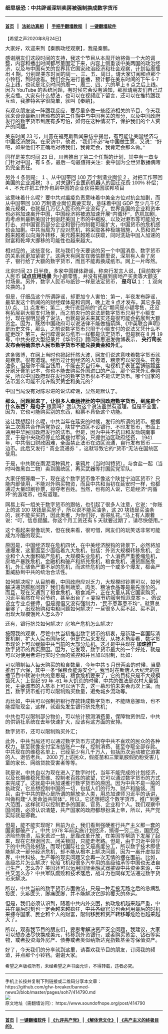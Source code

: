 ### 细思极恐：中共辟谣深圳卖房被强制换成数字货币
------------------------

#### [首页](https://github.com/gfw-breaker/banned-news3/blob/master/README.md) &nbsp;&nbsp;|&nbsp;&nbsp; [法轮功真相](https://github.com/begood0513/basic/blob/master/README.md)  &nbsp;&nbsp;|&nbsp;&nbsp; [手把手翻墙教程](https://github.com/gfw-breaker/guides/wiki)  &nbsp;&nbsp;|&nbsp;&nbsp; [一键翻墙软件](https://github.com/gfw-breaker/nogfw/blob/master/README.md)  



<div><div class="Content__Wrapper sc-1bvya0-0 grZQxZ">
 <p class="meta-top">
  <span class="meta">
   【希望之声2020年8月24日】
  </span>
 </p>
 <p style="margin-bottom:11px">
  <span style="font-size:11pt">
   <span style="line-height:107%">
    <span style="font-family:calibri,sans-serif">
     <span lang="ZH-CN" style="font-size:12.0pt">
      <span style="line-height:107%">
       <span style="font-family:simsun">
        大家好，欢迎来到【秦鹏政经观察】，我是秦鹏。
       </span>
      </span>
     </span>
    </span>
   </span>
  </span>
 </p>
 <p style="margin-bottom:11px">
  <span style="font-size:11pt">
   <span style="line-height:107%">
    <span style="font-family:calibri,sans-serif">
     <span lang="ZH-CN" style="font-size:12.0pt">
      <span style="line-height:107%">
       <span style="font-family:simsun">
        感谢朋友们这段时间的支持，我这个节目从本周开始将做一个大的调整，内容和播出时间都尽量固定下来，内容上侧重谈中美两国的政治经济，以及与中国有关的世界其它国家政治经济和社会观察，计划每周播出
       </span>
      </span>
     </span>
     <span style="font-size:12.0pt">
      <span style="line-height:107%">
       4
      </span>
     </span>
     <span lang="ZH-CN" style="font-size:12.0pt">
      <span style="line-height:107%">
       <span style="font-family:simsun">
        期，分别是美东时间的周一、三、五、周日，请大家订阅和点那个小铃铛，到时收看。我们会先进行首播，预计都在美东时间的下午
       </span>
      </span>
     </span>
     <span style="font-size:12.0pt">
      <span style="line-height:107%">
       6-7
      </span>
     </span>
     <span lang="ZH-CN" style="font-size:12.0pt">
      <span style="line-height:107%">
       <span style="font-family:simsun">
        点上线，也就是北京时间的周一、周二、四、六的早上
       </span>
      </span>
     </span>
     <span style="font-size:12.0pt">
      <span style="line-height:107%">
       6
      </span>
     </span>
     <span lang="ZH-CN" style="font-size:12.0pt">
      <span style="line-height:107%">
       <span style="font-family:simsun">
        点之后上线。因为
       </span>
      </span>
     </span>
     <span style="font-size:12.0pt">
      <span style="line-height:107%">
       YouTube
      </span>
     </span>
     <span lang="ZH-CN" style="font-size:12.0pt">
      <span style="line-height:107%">
       <span style="font-family:simsun">
        的系统问题，有时候它会没有通知，那就请朋友们自己过来点播。大家有什么想法，也可以在视频底下留言，还可以在推特跟我互动，我推特名字很简单，就叫【秦鹏】。
       </span>
      </span>
     </span>
    </span>
   </span>
  </span>
 </p>
 <div class="AD_Embed__Wrap-sc-1xslmin-0 igMuqX module desktop">
  <div>
  </div>
 </div>
 <p style="margin-bottom:11px">
  <span style="font-size:11pt">
   <span style="line-height:107%">
    <span style="font-family:calibri,sans-serif">
     <span lang="ZH-CN" style="font-size:12.0pt">
      <span style="line-height:107%">
       <span style="font-family:simsun">
        有观众朋友这一阵跟我反应，要尽量多做一些经济相关的节目，今天我就来谈谈最新川普颁布的第二任期中与中国有关的部分，以及中国政府发行的数字货币到底有多可怕，如何在这种情况下，保护我们的个人资产的问题。
       </span>
      </span>
     </span>
    </span>
   </span>
  </span>
 </p>
 <p style="margin-bottom:11px">
  <span style="font-size:11pt">
   <span style="line-height:107%">
    <span style="font-family:calibri,sans-serif">
     <span lang="ZH-CN" style="font-size:12.0pt">
      <span style="line-height:107%">
       <span style="font-family:simsun">
        美东时间
       </span>
      </span>
     </span>
     <span style="font-size:12.0pt">
      <span style="line-height:107%">
       23
      </span>
     </span>
     <span lang="ZH-CN" style="font-size:12.0pt">
      <span style="line-height:107%">
       <span style="font-family:simsun">
        号，川普在福克斯新闻采访中提出，有可能让美国经济与中国经济脱钩。在采访中，他说，“我们不必”与中国做生意，又说：“好吧，如果他们不正确地对待我们，我肯定会，我肯定会那么做。”
       </span>
      </span>
     </span>
    </span>
   </span>
  </span>
 </p>
 <p style="margin-bottom:11px">
  <span style="font-size:11pt">
   <span style="line-height:107%">
    <span style="font-family:calibri,sans-serif">
     <span lang="ZH-CN" style="font-size:12.0pt">
      <span style="line-height:107%">
       <span style="font-family:simsun">
        同样是美东时间
       </span>
      </span>
     </span>
     <span style="font-size:12.0pt">
      <span style="line-height:107%">
       23
      </span>
     </span>
     <span lang="ZH-CN" style="font-size:12.0pt">
      <span style="line-height:107%">
       <span style="font-family:simsun">
        日，川普推出了第二个任期的计划，其中有一章专门针对中国，有
       </span>
      </span>
     </span>
     <span style="font-size:12.0pt">
      <span style="line-height:107%">
       5
      </span>
     </span>
     <span lang="ZH-CN" style="font-size:12.0pt">
      <span style="line-height:107%">
       <span style="font-family:simsun">
        条，最后一句最值得关注：要中国为全世界散播病毒负完全责任。
       </span>
      </span>
     </span>
    </span>
   </span>
  </span>
 </p>
 <p style="margin-bottom:11px">
  <span style="font-size:11pt">
   <span style="line-height:107%">
    <span style="font-family:calibri,sans-serif">
     <span lang="ZH-CN" style="font-size:12.0pt">
      <span style="line-height:107%">
       <span style="font-family:simsun">
        另外
       </span>
      </span>
     </span>
     <span style="font-size:12.0pt">
      <span style="line-height:107%">
       4
      </span>
     </span>
     <span lang="ZH-CN" style="font-size:12.0pt">
      <span style="line-height:107%">
       <span style="font-family:simsun">
        条则是：
       </span>
      </span>
     </span>
     <span style="font-size:12.0pt">
      <span style="line-height:107%">
       1
      </span>
     </span>
     <span lang="ZH-CN" style="font-size:12.0pt">
      <span style="line-height:107%">
       <span style="font-family:simsun">
        、从中国带回
       </span>
      </span>
     </span>
     <span style="font-size:12.0pt">
      <span style="line-height:107%">
       100
      </span>
     </span>
     <span lang="ZH-CN" style="font-size:12.0pt">
      <span style="line-height:107%">
       <span style="font-family:simsun">
        万个制造业岗位
       </span>
      </span>
     </span>
     <span style="font-size:12.0pt">
      <span style="line-height:107%">
       2
      </span>
     </span>
     <span lang="ZH-CN" style="font-size:12.0pt">
      <span style="line-height:107%">
       <span style="font-family:simsun">
        、对把工作带回美国的企业减税；
       </span>
      </span>
     </span>
     <span style="font-size:12.0pt">
      <span style="line-height:107%">
       3
      </span>
     </span>
     <span lang="ZH-CN" style="font-size:12.0pt">
      <span style="line-height:107%">
       <span style="font-family:simsun">
        、对关键行业医药机器人的回迁花费
       </span>
      </span>
     </span>
     <span style="font-size:12.0pt">
      <span style="line-height:107%">
       100%
      </span>
     </span>
     <span lang="ZH-CN" style="font-size:12.0pt">
      <span style="line-height:107%">
       <span style="font-family:simsun">
        补偿；
       </span>
      </span>
     </span>
     <span style="font-size:12.0pt">
      <span style="line-height:107%">
       4
      </span>
     </span>
     <span lang="ZH-CN" style="font-size:12.0pt">
      <span style="line-height:107%">
       <span style="font-family:simsun">
        、不允许把工作外包到中国的企业获得美国联邦项目
       </span>
      </span>
     </span>
    </span>
   </span>
  </span>
 </p>
 <p style="margin-bottom:11px">
  <span style="font-size:11pt">
   <span style="line-height:107%">
    <span style="font-family:calibri,sans-serif">
     <span lang="ZH-CN" style="font-size:12.0pt">
      <span style="line-height:107%">
       <span style="font-family:simsun">
        这意味着什么呢？要中共对瘟疫负责意味着中美全方位对抗会加剧，而从中国带回
       </span>
      </span>
     </span>
     <span style="font-size:12.0pt">
      <span style="line-height:107%">
       100
      </span>
     </span>
     <span lang="ZH-CN" style="font-size:12.0pt">
      <span style="line-height:107%">
       <span style="font-family:simsun">
        万制造业岗位真要实现，意味着中国
       </span>
      </span>
     </span>
     <span style="font-size:12.0pt">
      <span style="line-height:107%">
       GDP
      </span>
     </span>
     <span lang="ZH-CN" style="font-size:12.0pt">
      <span style="line-height:107%">
       <span style="font-family:simsun">
        至少几千亿美元规模，也就是几万亿人民币的产业没有了。世界各国的企业和资本也必将加速离开中国，中国经济将被迫加速开展“内循环”，危机加剧，再考虑到最新美国计划驱赶美国上市的中概股、以及对港币等可能加大打击、对中国官员部分企业和银行的制裁可能扩大，中国货币的危机感也会加剧。中共当局为了应对危机，将采取各种极端措施，人员和资产越来越难以向海外转移，美元越来越难以获取，同时洗劫中国人加速的财富和乾坤大挪移的可能性也越来越大。
       </span>
      </span>
     </span>
    </span>
   </span>
  </span>
 </p>
 <p style="margin-bottom:11px">
  <span style="font-size:11pt">
   <span style="line-height:107%">
    <span style="font-family:calibri,sans-serif">
     <span lang="ZH-CN" style="font-size:12.0pt">
      <span style="line-height:107%">
       <span style="font-family:simsun">
        相对应的，这些变化，就与我们今天要谈的另一个中国消息、数字货币的关系就更加紧密了。这两天有网友在微信群里说，深圳有人卖了房子，银行给了大额的数字货币，而且不能再换成纸币。网上一片哗然。
       </span>
      </span>
     </span>
    </span>
   </span>
  </span>
 </p>
 <p style="margin-bottom:11px">
  <span style="font-size:11pt">
   <span style="line-height:107%">
    <span style="font-family:calibri,sans-serif">
     <span lang="ZH-CN" style="font-size:12.0pt">
      <span style="line-height:107%">
       <span style="font-family:simsun">
        北京时间
       </span>
      </span>
     </span>
     <span style="font-size:12.0pt">
      <span style="line-height:107%">
       23
      </span>
     </span>
     <span lang="ZH-CN" style="font-size:12.0pt">
      <span style="line-height:107%">
       <span style="font-family:simsun">
        日半夜，多家中国媒体辟谣，称央行发言人说，【目前数字人民币
        <b>
         试点应用场景
        </b>
        为小额零售，并没有拓展到房地产买卖等大额支付场景。另外，数字人民币与纸钞一样是法定货币，
        <b>
         是可以
        </b>
       </span>
      </span>
     </span>
     <span style="font-size:12.0pt">
      <span style="line-height:107%">
       1
      </span>
     </span>
     <span lang="ZH-CN" style="font-size:12.0pt">
      <span style="line-height:107%">
       <span style="font-family:simsun">
        ：
       </span>
      </span>
     </span>
     <span style="font-size:12.0pt">
      <span style="line-height:107%">
       1
      </span>
     </span>
     <span lang="ZH-CN" style="font-size:12.0pt">
      <span style="line-height:107%">
       <span style="font-family:simsun">
        双向兑换的。】
       </span>
      </span>
     </span>
    </span>
   </span>
  </span>
 </p>
 <p style="margin-bottom:11px">
  <span style="font-size:11pt">
   <span style="line-height:107%">
    <span style="font-family:calibri,sans-serif">
     <span lang="ZH-CN" style="font-size:12.0pt">
      <span style="line-height:107%">
       <span style="font-family:simsun">
        但是，仔细品这个所谓辟谣，却更加令人害怕：第一，半夜发布辟谣，最早发这个新闻的的财经媒体是和讯网，晚上近
       </span>
      </span>
     </span>
     <span style="font-size:12.0pt">
      <span style="line-height:107%">
       9
      </span>
     </span>
     <span lang="ZH-CN" style="font-size:12.0pt">
      <span style="line-height:107%">
       <span style="font-family:simsun">
        点才发布，其它多是
       </span>
      </span>
     </span>
     <span style="font-size:12.0pt">
      <span style="line-height:107%">
       10
      </span>
     </span>
     <span lang="ZH-CN" style="font-size:12.0pt">
      <span style="line-height:107%">
       <span style="font-family:simsun">
        点、
       </span>
      </span>
     </span>
     <span style="font-size:12.0pt">
      <span style="line-height:107%">
       11
      </span>
     </span>
     <span lang="ZH-CN" style="font-size:12.0pt">
      <span style="line-height:107%">
       <span style="font-family:simsun">
        点发布；第二，央行说目前的“试点”期间是小额零售，还没有拓展到大额支付场景，而之前央行的说法是数字货币只用于小额支付，现在很明显换了说法，也就是说未来其实还是很可能会拓展到大额资金。因为，既然中国政府可以说法律不能做挡箭牌、《中英联合声明》是历史文件，那么，之前说数字货币只限于小额支付的说法又凭什么不能更改？第三，央行辟谣说与纸币一样都是法定货币，但是就在
       </span>
      </span>
     </span>
     <span style="font-size:12.0pt">
      <span style="line-height:107%">
       8
      </span>
     </span>
     <span lang="ZH-CN" style="font-size:12.0pt">
      <span style="line-height:107%">
       <span style="font-family:simsun">
        月
       </span>
      </span>
     </span>
     <span style="font-size:12.0pt">
      <span style="line-height:107%">
       19
      </span>
     </span>
     <span lang="ZH-CN" style="font-size:12.0pt">
      <span style="line-height:107%">
       <span style="font-family:simsun">
        号，中共央视大型纪录片《华尔街》顾问陈思进发微博表示，
        <b>
         央行司长发布会明确表示人民币数字货币不能兑换黄金和外汇。
        </b>
       </span>
      </span>
     </span>
    </span>
   </span>
  </span>
 </p>
 <div class="AD_Embed__Wrap-sc-1xslmin-0 igMuqX module desktop">
  <div>
  </div>
 </div>
 <p style="margin-bottom:11px">
  <span style="font-size:11pt">
   <span style="line-height:107%">
    <span style="font-family:calibri,sans-serif">
     <span lang="ZH-CN" style="font-size:12.0pt">
      <span style="line-height:107%">
       <span style="font-family:simsun">
        这条微博，在网上当时也掀起轩然大波，网友们说这意味着数字货币就是粮票。很有道理。经历过计划经济的人知道，粮票可以买馒头、花卷油条，但是你不能当钱用，不能去买自行车、电视机手表甚至锅碗瓢盆牙刷牙膏笔记本，你也不能去购买外国进口的产品，那个得凭外汇券购买，所以中国政府现在发行的数字货币根本不是法定货币。哪个国家的法币怎么可能不允许购买黄金和美元的？
       </span>
      </span>
     </span>
    </span>
   </span>
  </span>
 </p>
 <p style="margin-bottom:11px">
  <span style="font-size:11pt">
   <span style="line-height:107%">
    <span style="font-family:calibri,sans-serif">
     <span lang="ZH-CN" style="font-size:12.0pt">
      <span style="line-height:107%">
       <span style="font-family:simsun">
        中国当局没有对陈思进的说法辟谣，显然是默认了。
       </span>
      </span>
     </span>
    </span>
   </span>
  </span>
 </p>
 <p style="margin-bottom:11px">
  <span style="font-size:11pt">
   <span style="line-height:107%">
    <span style="font-family:calibri,sans-serif">
     <b>
      <span lang="ZH-CN" style="font-size:12.0pt">
       <span style="line-height:107%">
        <span style="font-family:simsun">
         那么，问题就来了，让很多人牵肠挂肚的中国政府数字货币，到底是个什么东西？是电子
        </span>
       </span>
      </span>
     </b>
     <span lang="ZH-CN" style="font-size:12.0pt">
      <span style="line-height:107%">
       <span style="font-family:simsun">
        粮票吗？我认为这个说法虽然有道理，但是不全面，因为，它也可能购买别的东西，粮票不具备这个功能。
       </span>
      </span>
     </span>
    </span>
   </span>
  </span>
 </p>
 <p style="margin-bottom:11px">
  <span style="font-size:11pt">
   <span style="line-height:107%">
    <span style="font-family:calibri,sans-serif">
     <span lang="ZH-CN" style="font-size:12.0pt">
      <span style="line-height:107%">
       <span style="font-family:simsun">
        这让我想起什么呢，中共当年在延安的时候，发行的所谓的货币。根据第二次国共合作两党协议，陕甘宁边区不设银行、不印发货币，市面上通用中华民国政府发行的法币。但是，因为中共不抗日和发动皖南事变，于是中央政府停止给其拨付军饷，只提供边区政府经费，
       </span>
      </span>
     </span>
     <span style="font-size:12.0pt">
      <span style="line-height:107%">
       1941
      </span>
     </span>
     <span lang="ZH-CN" style="font-size:12.0pt">
      <span style="line-height:107%">
       <span style="font-family:simsun">
        年，中共借口财政困难，全面禁止法币在边区流通，自行发布货币
       </span>
      </span>
     </span>
     <span style="font-size:12.0pt">
      <span style="line-height:107%">
       ——
      </span>
     </span>
     <span lang="ZH-CN" style="font-size:12.0pt">
      <span style="line-height:107%">
       <span style="font-family:simsun">
        边币。此后又发行
       </span>
      </span>
     </span>
     <span style="font-size:12.0pt">
      <span style="line-height:107%">
       “
      </span>
     </span>
     <span lang="ZH-CN" style="font-size:12.0pt">
      <span style="line-height:107%">
       <span style="font-family:simsun">
        商业流通券
       </span>
      </span>
     </span>
     <span style="font-size:12.0pt">
      <span style="line-height:107%">
       ”
      </span>
     </span>
     <span lang="ZH-CN" style="font-size:12.0pt">
      <span style="line-height:107%">
       <span style="font-family:simsun">
        ，这就导致它的“货币”无法在国统区使用。
       </span>
      </span>
     </span>
    </span>
   </span>
  </span>
 </p>
 <p style="margin-bottom:11px">
  <span style="font-size:11pt">
   <span style="line-height:107%">
    <span style="font-family:calibri,sans-serif">
     <span lang="ZH-CN" style="font-size:12.0pt">
      <span style="line-height:107%">
       <span style="font-family:simsun">
        于是，中共就在南泥湾种鸦片，拿鸦片（当时叫特货），与食盐一起（当时叫做黑白二物）卖到国统区，再买武器等打国民党军队。
       </span>
      </span>
     </span>
    </span>
   </span>
  </span>
 </p>
 <p style="margin-bottom:11px">
  <span style="font-size:11pt">
   <span style="line-height:107%">
    <span style="font-family:calibri,sans-serif">
     <span lang="ZH-CN" style="font-size:12.0pt">
      <span style="line-height:107%">
       <span style="font-family:simsun">
        大家仔细琢磨一下，现在这个数字货币像不像这个陕甘宁边区货币？只能内部使用，不能对外购买物资，而且中共和当初在延安时一样，也都通过大量印刷钞票，掠夺老百姓。当然，也有的人说，它是经济“内循环”的游戏币，也有道理。
       </span>
      </span>
     </span>
    </span>
   </span>
  </span>
 </p>
 <p style="margin-bottom:11px">
  <span style="font-size:11pt">
   <span style="line-height:107%">
    <span style="font-family:calibri,sans-serif">
     <span lang="ZH-CN" style="font-size:12.0pt">
      <span style="line-height:107%">
       <span style="font-family:simsun">
        网易上有一组关于数字货币的跟帖，也引起了很多人注意，它说：“你账上的这
       </span>
      </span>
     </span>
     <span style="font-size:12.0pt">
      <span style="line-height:107%">
       100
      </span>
     </span>
     <span lang="ZH-CN" style="font-size:12.0pt">
      <span style="line-height:107%">
       <span style="font-family:simsun">
        块钱是买房子，所以说不能买油条，这
       </span>
      </span>
     </span>
     <span style="font-size:12.0pt">
      <span style="line-height:107%">
       20
      </span>
     </span>
     <span lang="ZH-CN" style="font-size:12.0pt">
      <span style="line-height:107%">
       <span style="font-family:simsun">
        块钱是买油条的，就不能买买药，因此类推，为你们好，省得乱花。”马上有人跟着说：“叮，信息提醒。你这个月工资还有
       </span>
      </span>
     </span>
     <span style="font-size:12.0pt">
      <span style="line-height:107%">
       5
      </span>
     </span>
     <span lang="ZH-CN" style="font-size:12.0pt">
      <span style="line-height:107%">
       <span style="font-family:simsun">
        天就要过期了，请尽快使用。”
       </span>
      </span>
     </span>
    </span>
   </span>
  </span>
 </p>
 <p style="margin-bottom:11px">
  <span style="font-size:11pt">
   <span style="line-height:107%">
    <span style="font-family:calibri,sans-serif">
     <span lang="ZH-CN" style="font-size:12.0pt">
      <span style="line-height:107%">
       <span style="font-family:simsun">
        这个看起来很像玩笑，但在我来看，很可惜，网友们的玩笑话非常可能成为冷酷的现实。
       </span>
      </span>
     </span>
    </span>
   </span>
  </span>
 </p>
 <p style="margin-bottom:11px">
  <span style="font-size:11pt">
   <span style="line-height:107%">
    <span style="font-family:calibri,sans-serif">
     <span lang="ZH-CN" style="font-size:12.0pt">
      <span style="line-height:107%">
       <span style="font-family:simsun">
        原因是，中国经济现在危机四伏，在中美经济脱钩的背景下，必然将加速爆发，这里面至少面临着九大危机，包括：外资大规模转移危机、企业和个人大面积破产危机，大规模失业危机，个人消费严重萎缩危机，房地产暴跌危机，金融机构破产和挤兑危机，粮食危机，通货膨胀危机，外汇储备严重不足的危机，而这些危机的一个或多个爆发，都会严重威胁到中共的统治合法性。
       </span>
      </span>
     </span>
    </span>
   </span>
  </span>
 </p>
 <p style="margin-bottom:11px">
  <span style="font-size:11pt">
   <span style="line-height:107%">
    <span style="font-family:calibri,sans-serif">
     <span lang="ZH-CN" style="font-size:12.0pt">
      <span style="line-height:107%">
       <span style="font-family:simsun">
        如何解决呢？从目前看，中国政府应对乏力，大规模印钞票可以，如何解决通货膨胀问题？我们看到蔬菜、肉类、粮油食品等是最先涨价的。而且，现在又遇到了粮食危机，粮食减产，正在大量从其它国家购买，习近平虽然在号召节约，甚至出台了
       </span>
      </span>
     </span>
     <span style="font-size:12.0pt">
      <span style="line-height:107%">
       «
      </span>
     </span>
     <span lang="ZH-CN" style="font-size:12.0pt">
      <span style="line-height:107%">
       <span style="font-family:simsun">
        宴席节约服务规范草案
       </span>
      </span>
     </span>
     <span style="font-size:12.0pt">
      <span style="line-height:107%">
       »
      </span>
     </span>
     <span lang="ZH-CN" style="font-size:12.0pt">
      <span style="line-height:107%">
       <span style="font-family:simsun">
        、倡议设立专业点餐师，但是提倡又没有强制力，“民不患寡患不均”，就算总量够了，出现抢购和屯粮问题如何解决？一旦很多人买不起、买不到，出现大规模饿死人怎么办？
       </span>
      </span>
     </span>
    </span>
   </span>
  </span>
 </p>
 <div class="AD_Embed__Wrap-sc-1xslmin-0 igMuqX module desktop">
  <div>
  </div>
 </div>
 <p style="margin-bottom:11px">
  <span style="font-size:11pt">
   <span style="line-height:107%">
    <span style="font-family:calibri,sans-serif">
     <span lang="ZH-CN" style="font-size:12.0pt">
      <span style="line-height:107%">
       <span style="font-family:simsun">
        还有，银行挤兑如何解决？房地产危机怎么解决？
       </span>
      </span>
     </span>
    </span>
   </span>
  </span>
 </p>
 <p style="margin-bottom:11px">
  <span style="font-size:11pt">
   <span style="line-height:107%">
    <span style="font-family:calibri,sans-serif">
     <span lang="ZH-CN" style="font-size:12.0pt">
      <span style="line-height:107%">
       <span style="font-family:simsun">
        按照我的观察，尽管中共当初推出数字货币的初衷，是新建一套国际清算机制，扩大人民币国际化，但是它后来发现，从技术角度看，数字货币理论上可以缓解中共当前的大部分危机。这才是中共现在
        <b>
         加速推广
        </b>
        数字货币的真实原因。因为，它发现，数字货币最大的一个好处，就是可以对使用者进行实时全面的监控和并且加以限制，比如：
       </span>
      </span>
     </span>
    </span>
   </span>
  </span>
 </p>
 <p style="margin-bottom:11px">
  <span style="font-size:11pt">
   <span style="line-height:107%">
    <span style="font-family:calibri,sans-serif">
     <span lang="ZH-CN" style="font-size:12.0pt">
      <span style="line-height:107%">
       <span style="font-family:simsun">
        可以限制每人每天购买的粮食数量，今年中共
       </span>
      </span>
     </span>
     <span style="font-size:12.0pt">
      <span style="line-height:107%">
       5
      </span>
     </span>
     <span lang="ZH-CN" style="font-size:12.0pt">
      <span style="line-height:107%">
       <span style="font-family:simsun">
        月份两会的时候，当局推出了六保，其中一条“保粮食能源安全”，我当时在新唐人大纪元的直播节目中就说中共的意思是，粮食危机要来了，它的目标只是不大规模饿死人；上世纪
       </span>
      </span>
     </span>
     <span style="font-size:12.0pt">
      <span style="line-height:107%">
       59
      </span>
     </span>
     <span lang="ZH-CN" style="font-size:12.0pt">
      <span style="line-height:107%">
       <span style="font-family:simsun">
        年
       </span>
      </span>
     </span>
     <span style="font-size:12.0pt">
      <span style="line-height:107%">
       -61
      </span>
     </span>
     <span lang="ZH-CN" style="font-size:12.0pt">
      <span style="line-height:107%">
       <span style="font-family:simsun">
        年大饥荒的时候，中共的做法是农村大量饿死，主要城市的人基本上可以活下去，这一幕恐怕未来会再次上演。而且，数字货币推行可以限制购买数量，避免城乡流动等。
       </span>
      </span>
     </span>
    </span>
   </span>
  </span>
 </p>
 <p style="margin-bottom:11px">
  <span style="font-size:11pt">
   <span style="line-height:107%">
    <span style="font-family:calibri,sans-serif">
     <span lang="ZH-CN" style="font-size:12.0pt">
      <span style="line-height:107%">
       <span style="font-family:simsun">
        再比如，中共可以强制把银行存款转成数字货币，不能随意挪动，也不能提取现金，这样，就避免发生银行挤兑危机；
       </span>
      </span>
     </span>
    </span>
   </span>
  </span>
 </p>
 <p style="margin-bottom:11px">
  <span style="font-size:11pt">
   <span style="line-height:107%">
    <span style="font-family:calibri,sans-serif">
     <span lang="ZH-CN" style="font-size:12.0pt">
      <span style="line-height:107%">
       <span style="font-family:simsun">
        中共也可以限制部分物价，可以统计预测消费量，保障物资供应，中共的供销社系统在去年快速扩大，应该有这方面的安排。
       </span>
      </span>
     </span>
    </span>
   </span>
  </span>
 </p>
 <p style="margin-bottom:11px">
  <span style="font-size:11pt">
   <span style="line-height:107%">
    <span style="font-family:calibri,sans-serif">
     <span lang="ZH-CN" style="font-size:12.0pt">
      <span style="line-height:107%">
       <span style="font-family:simsun">
        数字货币，还可以限制购买外汇；
       </span>
      </span>
     </span>
    </span>
   </span>
  </span>
 </p>
 <p style="margin-bottom:11px">
  <span style="font-size:11pt">
   <span style="line-height:107%">
    <span style="font-family:calibri,sans-serif">
     <span lang="ZH-CN" style="font-size:12.0pt">
      <span style="line-height:107%">
       <span style="font-family:simsun">
        此外，中共当局还可以通过数字货币方式剥夺中共不喜欢的民众的各种权力，甚至就像支付宝冻结账户一样，控制消费、甚至夺取全部存款。中共现在的维稳名单上，已经至少有几千万人，包括历次运动被它迫害的人、退伍老兵、
       </span>
      </span>
     </span>
     <span style="font-size:12.0pt">
      <span style="line-height:107%">
       2000
      </span>
     </span>
     <span lang="ZH-CN" style="font-size:12.0pt">
      <span style="line-height:107%">
       <span style="font-family:simsun">
        万上访民众，假疫苗和三聚氰胺假奶粉受害儿童的家长、网络贷款受害者等等。
       </span>
      </span>
     </span>
    </span>
   </span>
  </span>
 </p>
 <p style="margin-bottom:11px">
  <span style="font-size:11pt">
   <span style="line-height:107%">
    <span style="font-family:calibri,sans-serif">
     <span lang="ZH-CN" style="font-size:12.0pt">
      <span style="line-height:107%">
       <span style="font-family:simsun">
        就是说，中共自以为现在进入了数字时代，当年不能完成的计划经济，以及长期维稳死思维、控制老百姓的欲望，它可以通过数字货币的方式来完成了。这就是中共加速推行数字货币的原因。因为中共不是一般的执政党，它总想控制中国的一切，包括人们的行为、财产和脑袋。而且，由于中共的野心是所谓的解放全人类，用总加速师习近平的话讲，叫做构建“人类命运共同体”，所以，它还想把这个数字货币，推广到更大范围，这样就可以控制更多的国家、官员、企业和个人。我们观察中国问题，必须认识清楚，共产国家的政府都想扮演上帝，所以，共产党实际就是邪教。
       </span>
      </span>
     </span>
    </span>
   </span>
  </span>
 </p>
 <p style="margin-bottom:11px">
  <span style="font-size:11pt">
   <span style="line-height:107%">
    <span style="font-family:calibri,sans-serif">
     <span lang="ZH-CN" style="font-size:12.0pt">
      <span style="line-height:107%">
       <span style="font-family:simsun">
        但是，能不能实现呢？目前为止，我们看到强硬推行共产主义那一套的国家都破产了。中共
       </span>
      </span>
     </span>
     <span style="font-size:12.0pt">
      <span style="line-height:107%">
       1978
      </span>
     </span>
     <span lang="ZH-CN" style="font-size:12.0pt">
      <span style="line-height:107%">
       <span style="font-family:simsun">
        年前实施计划经济，搞得一穷二白，国民经济险些崩溃，后来逃过一劫，是靠改革开放，在美国等帮助下发展了起来，现在它想退回去、闭关锁国，只能走老路。但是，由于习近平领导下的中共四处树敌，而现代国际社会又是高度分工，所以数字技术即使能解决一部分经济危机，却不能从根本上解决问题，因为一离开虚拟世界，中共科技、生产等的现实问题又会再一次无情的摆在面前。比如，高级芯片怎么解决？轮船飞机和很多汽车用的高级轴承等中国也无法自己生产，怎么办？美国还可以运用国际金融武器摧毁中共资金来源，中共又怎么办？中共军队腐败和技术落后，战斗力也同样无法通过数字货币来解决。
       </span>
      </span>
     </span>
    </span>
   </span>
  </span>
 </p>
 <div class="AD_Embed__Wrap-sc-1xslmin-0 igMuqX module desktop">
  <div>
  </div>
 </div>
 <p style="margin-bottom:11px">
  <span style="font-size:11pt">
   <span style="line-height:107%">
    <span style="font-family:calibri,sans-serif">
     <span lang="ZH-CN" style="font-size:12.0pt">
      <span style="line-height:107%">
       <span style="font-family:simsun">
        所以，中共当前的数字货币方面做法，只是一种走投无路之后的急病乱投医，头疼医头，脚痛医脚，并不能解决它即将覆灭的命运。
       </span>
      </span>
     </span>
    </span>
   </span>
  </span>
 </p>
 <p style="margin-bottom:11px">
  <span style="font-size:11pt">
   <span style="line-height:107%">
    <span style="font-family:calibri,sans-serif">
     <span lang="ZH-CN" style="font-size:12.0pt">
      <span style="line-height:107%">
       <span style="font-family:simsun">
        但是，我们必须认识到，随着中共内外交困，执政危机越来越严重，中共在最后时刻也一定会越来越疯狂，中共各级官员也会利用最后的时机来掠夺国家、民企和个人的财富，限制移民和资产转移等危险也越来越大了。
       </span>
      </span>
     </span>
    </span>
   </span>
  </span>
 </p>
 <p style="margin-bottom:11px">
  <span style="font-size:11pt">
   <span style="line-height:107%">
    <span style="font-family:calibri,sans-serif">
     <span lang="ZH-CN" style="font-size:12.0pt">
      <span style="line-height:107%">
       <span style="font-family:simsun">
        所以，观看我节目的朋友们，要思考解决资产安全问题，我建议，大家可以想办法尽快换成美元，转移到外资银行，或者购买黄金、钻石等实物，或者投资海外房产、债券或者类似纳斯达克指数基金等保值资产。
       </span>
      </span>
     </span>
    </span>
   </span>
  </span>
 </p>
 <p style="margin-bottom:11px">
  <span style="font-size:11pt">
   <span style="line-height:107%">
    <span style="font-family:calibri,sans-serif">
     <span lang="ZH-CN" style="font-size:12.0pt">
      <span style="line-height:107%">
       <span style="font-family:simsun">
        好了，今天我们的分享就到这里，请喜欢我节目的朋友，订阅我的频道，并点那个小铃铛。谢谢大家。
       </span>
      </span>
     </span>
    </span>
   </span>
  </span>
 </p>
 <p class="meta-btm">
  希望之声版权所有，未经希望之声书面允许，不得转载，违者必究。
 </p>
</div>
</div>
<hr/>
手机上长按并复制下列链接或二维码分享本文章：<br/>
https://github.com/gfw-breaker/banned-news3/blob/master/pages/soh7/414790.md <br/>
<a href='https://github.com/gfw-breaker/banned-news3/blob/master/pages/soh7/414790.md'><img src='https://github.com/gfw-breaker/banned-news3/blob/master/pages/soh7/414790.md.png'/></a> <br/>
原文地址（需翻墙访问）：https://www.soundofhope.org/post/414790


------------------------
#### [首页](https://github.com/gfw-breaker/banned-news3/blob/master/README.md) &nbsp;|&nbsp; [一键翻墙软件](https://github.com/gfw-breaker/nogfw/blob/master/README.md) &nbsp;| [《九评共产党》](https://github.com/gfw-breaker/9ping.md/blob/master/README.md#九评之一评共产党是什么) | [《解体党文化》](https://github.com/gfw-breaker/jtdwh.md/blob/master/README.md) | [《共产主义的终极目的》](https://github.com/gfw-breaker/gczydzjmd.md/blob/master/README.md)


<img src='http://gfw-breaker.win/banned-news3/pages/soh7/414790.md' width='0px' height='0px'/>